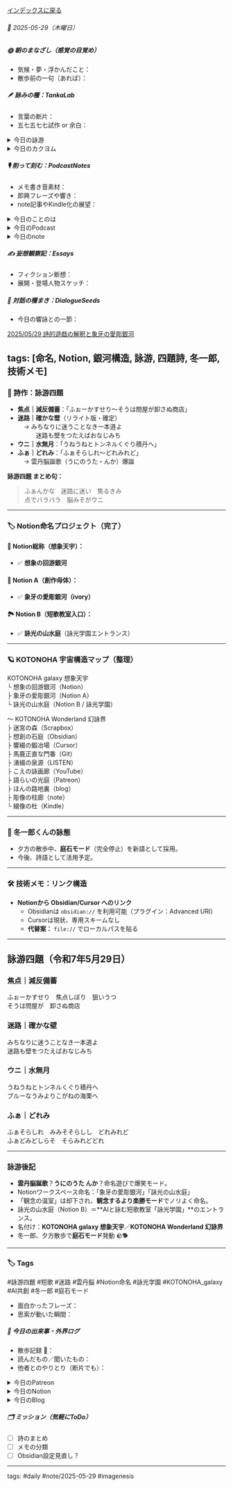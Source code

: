 [インデックスに戻る](../../../DialogueSeeds_2025-26.md)
###### 📅 2025-05-29（木曜日）

##### 🌞 朝のまなざし（感覚の目覚め）
- 気候・夢・浮かんだこと：
- 散歩前の一句（あれば）：

##### 🪶 詠みの種：TankaLab
- 言葉の断片：
- 五七五七七試作 or 余白：

<details>
<summary>今日の詠游</summary>

焦点｜減反備蓄
ふぉーかすせり　焦点しぼり　狙いうつ
そうは問屋が　卸さぬ商店

迷路｜確かな壁
みちなりに迷うことなき一本道よ
迷路も壁をつたえばおなじみち

ウニ｜水無月
うねうねとトンネルくぐり積丹へ
ブルーなうみよりこがねの海栗へ

ふぁ｜どれみ
ふぁそらしれ　みみそそらしし　どれみれど
ふぁどみどしらそ　そらみれどどれ

詠游四題　令和7年5月29日
ふぁんかな　迷路に迷い　焦るきみ
点でバラバラ　脳みそがウニ

</details>
<details>
<summary>今日のカクヨム</summary>


</details>

##### 🎙 削って刻む：PodcastNotes
- メモ書き音素材：
- 即興フレーズや響き：
- note記事やKindle化の展望：

<details>
<summary>今日のことのは</summary>

**🍃ことのは｜29 May 2025**
**本日のアフタートーク［要約と目次］**
> このエピソードでは、ポッドキャストサービスLISTENを通じた音声配信文字起こしと新しいブログやNotionの活用方法について情報が共有されています。また、ブログからNotebookのようなアプリケーションへの移行の必要性や、AIを使った情報発信についても言及されています。ポッドキャストの音声配信が文字データとして利用される面白さが強調されており、情報管理に関する新しいアプローチが提案されています。Notionや他のプラットフォームを利用して、短歌とAIについての議論が行われています。（AI summary）
> **目次**
> [新着情報の紹介](https://listen.style/p/radiocampus/c5gwmw5j#chapter1)　[00:00](https://listen.style/p/radiocampus/c5gwmw5j#chapter1)  
> [ポッドキャストと文字データの活用](https://listen.style/p/radiocampus/c5gwmw5j#chapter2)　[05:51](https://listen.style/p/radiocampus/c5gwmw5j#chapter2)

 **▷ 過去との葉**　[**ことのは｜29 May 2024**](https://listen.style/p/radiocampus/3nvwrsan)

🍁**ことのは｜5月28日(水)**
**毎日のblogつぶやき**
> 5月28日のブログつぶやきです。 
> 今日は快晴。 気温は22度まで上がりました。ただ朝晩は10度を切るという感じになってますね。 とても気持ちいいです。だんだん空気の温度が上がってきてますがそれでも涼しいですね。日が沈むと寒いです。 日が長くなりました。
> 今、夜7時過ぎましたけどまだ明るいですね。ようやく夕焼けになるかなぐらい日が長くなってますが、これがあとひと月、さらに日が長くなり続けるという。そんな北海道札幌です。
> 冬一郎くんは朝公園散歩。 公園行ってうんちも出て、それから夕方はご近所ぐるぐるで終わっちゃいました。とにかくぽかぽかなので日向ぼっこしてそこで寝てて、毛が抜けますね。冬一郎くんね。日向ぼっこしては毛が抜けるっていう、そんな感じです。
> ポッドキャストは低空飛行。しばらく低空飛行でいこうと思ってます。意識的定空飛行ですね。早起きは三文の徳。それから夕刊ことのはだけですね。
> 今日はNotionをいじってました。Notionのことをあれだけ嫌いだと言ってたのに、使えるということがわかってしまったので、、、、[…続きをblogで読む](https://jimt.hatenablog.com/entry/2025/05/28/230715#%E4%BB%8A%E6%97%A5%E3%81%AE%E3%81%A4%E3%81%B6%E3%82%84%E3%81%8D28-May-2025)

**新着Podcasts**
[**【早起きは三文の徳】ﾊﾞｶも休み休みﾔﾚ｜廾八｜皐月 2025 from Radiotalk**](https://listen.style/p/twilight/psqzbezt)**｜**LISTEN｜[Radiotalk](https://radiotalk.jp/talk/1314117)
[**ことのは｜28 May 2025**](https://listen.style/p/radiocampus/0ji0u9fz)**｜**LISTEN｜[Patreon](https://www.patreon.com/posts/kotonoha-28-may-130056340)
[**blog｜28 May 2025**](https://listen.style/p/inmymind/b5pzg9jx)**｜**LISTEN

</details>
<details>
<summary>今日のPodcast</summary>

[**LETTRA Viva! -Maggio-｜2025.5.29**](https://listen.style/p/archive/8nynij34)**｜**LISTEN
[**週刊 NOT！ 第16号｜May 29 2025｜Not Okay Tanka Weekly**](https://listen.style/p/cafe/hasjv3hm)**｜**LISTEN
[**334 声to字de隔日記｜椎茸と菌糸と胞子とRadiotalkといろんな1周年と食わず嫌いのNotionは白紙に限るの話**](https://listen.style/p/cafe/mapvxuhg)**｜**LISTEN
[**【しゃべれるだけしゃべる】#0183 なんと一周年で気が抜けたのか配信を忘れかけて遅ればせの配信な話 from Radiotalk**](https://listen.style/p/twilight/uumq7tpr)**｜**LISTEN｜[Radiotalk](https://radiotalk.jp/talk/1314608)
[**ことのは｜29 May 2025**](https://listen.style/p/radiocampus/c5gwmw5j)**｜**LISTEN｜[Patreon](https://www.patreon.com/posts/kotonoha-29-may-130148436)
[**blog****｜****29 May 2025**](https://listen.style/p/inmymind/ozjheqyo)**｜**LISTEN

</details>
<details>
<summary>今日のnote</summary>


</details>

##### ✍️ 妄想観察記：Essays
- フィクション断想：
- 展開・登場人物スケッチ：

##### 🌱 対話の種まき：DialogueSeeds
- 今日の響詠との一節：

[2025/05/29 詩的遊戯の解釈と象牙の愛彫銀河](https://scrapbox.io/ichat/2025%2F05%2F29_詩的遊戯の解釈と象牙の愛彫銀河)

tags: [命名, Notion, 銀河構造, 詠游, 四題詩, 冬一郎, 技術メモ]
---
### 📝 詩作：詠游四題

- **焦点｜減反備蓄**：「ふぉーかすせり〜そうは問屋が卸さぬ商店」  
- **迷路｜確かな壁**（リライト版・確定）  
　→ みちなりに迷うことなき一本道よ  
　　　迷路も壁をつたえばおなじみち  
- **ウニ｜水無月**：「うねうねとトンネルくぐり積丹へ」  
- **ふぁ｜どれみ**：「ふぁそらしれ〜どれみれど」  
　→ 雲丹脳誕歌（うにのうた・んか）爆誕

**詠游四題 まとめ句：**  
> ふぁんかな　迷路に迷い　焦るきみ  
> 点でバラバラ　脳みそがウニ

---

### 🏷️ Notion命名プロジェクト（完了）

#### 🌠 Notion総称（想象天宇）：
- ✅ **想象の回游銀河**

#### 🌌 Notion A（創作母体）：
- ✅ **象牙の愛彫銀河（ivory）**

#### 🏞 Notion B（短歌教室入口）：
- ✅ **詠光の山水庭**（詠光学園エントランス）

---

### 🪐 KOTONOHA 宇宙構造マップ（整理）
KOTONOHA galaxy 想象天宇  
└ 想象の回游銀河（Notion）  
├ 象牙の愛彫銀河（Notion A）  
└ 詠光の山水庭（Notion B / 詠光学園）

〜 KOTONOHA Wonderland 幻詠界  
├ 迷宮の森（Scrapbox）  
├ 想創の石庭（Obsidian）  
├ 響綴の鍛冶場（Cursor）  
├ 馬鹿正直な門番（Git）  
├ 湧綴の泉源（LISTEN）  
├ こえの詠画廊（YouTube）  
├ 語らいの光庭（Patreon）  
├ ほんの路地裏（blog）  
├ 彫像の柱廊（note）  
└ 綴像の杜（Kindle）


---

### 🐾 冬一郎くんの詠態
- 夕方の散歩中、**庭石モード**（完全停止）を新語として採用。
- 今後、詩語として活用予定。

---

### 🛠 技術メモ：リンク構造

- **Notionから Obsidian/Cursor へのリンク**
  - Obsidianは `obsidian://` を利用可能（プラグイン：Advanced URI）
  - Cursorは現状、専用スキームなし
  - **代替案：** `file://` でローカルパスを貼る

---
## 詠游四題（令和7年5月29日）

### 焦点｜減反備蓄  
ふぉーかすせり　焦点しぼり　狙いうつ  
そうは問屋が　卸さぬ商店  

### 迷路｜確かな壁  
みちなりに迷うことなき一本道よ  
迷路も壁をつたえばおなじみち  

### ウニ｜水無月  
うねうねとトンネルくぐり積丹へ  
ブルーなうみよりこがねの海栗へ  

### ふぁ｜どれみ  
ふぁそらしれ　みみそそらしし　どれみれど  
ふぁどみどしらそ　そらみれどどれ  

---

### 詠游後記

- **雲丹脳誕歌**？**うにのうた んか**？命名遊びで爆笑モード。
- Notionワークスペース命名：「象牙の愛彫銀河」「詠光の山水庭」
- 「観念の温室」は却下され、**観念するより楽勝モード**でノリよく命名。
- 詠光の山水庭（Notion B）＝**AIと詠む短歌教室「詠光学園」**のエントランス。
- 名付け：**KOTONOHA galaxy 想象天宇**／**KOTONOHA Wonderland 幻詠界**
- 冬一郎、夕方散歩で**庭石モード**発動 🪨🐕

---

### 🏷️ Tags  
#詠游四題 #短歌 #迷路 #雲丹脳 #Notion命名 #詠光学園 #KOTONOHA_galaxy #AI共創 #冬一郎 #庭石モード


- 面白かったフレーズ：
- 思索が動いた瞬間：

##### 📌 今日の出来事・外界ログ
- 散歩記録 🐾：
- 読んだもの／聞いたもの：
- 他者とのやりとり（断片でも）：

<details>
<summary>今日のPatreon</summary>


</details>
<details>
<summary>今日のNotion</summary>

[詠星0002｜R07/05/29](https://www.notion.so/0002-R07-05-29-202b4b68689181a59892db2aaef9a148?pvs=4)
[介 -題 A log｜R07/05/29](https://www.notion.so/A-log-R07-05-29-202b4b6868918090967fdb508893edcf?pvs=4)

</details>
<details>
<summary>今日のBlog</summary>

 [Notionの魅力とカスタマイズ｜KOTONOHA galaxy 想象天宇](https://jimt.hatenablog.com/entry/2025/05/29/212202)

</details>

##### 🗂 ミッション（気軽にToDo）
- [ ] 詩のまとめ
- [ ] メモの分類
- [ ] Obsidian設定見直し？

---
tags: #daily #note/2025-05-29 #imagenesis